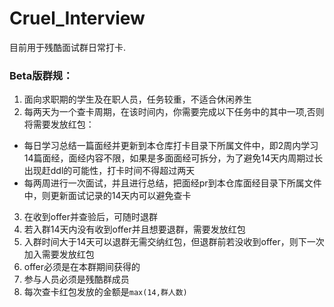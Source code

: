 # Cruel_Interview
目前用于残酷面试群日常打卡.

### Beta版群规：
1. 面向求职期的学生及在职人员，任务较重，不适合休闲养生
2. 每两天为一个查卡周期，在该时间内，你需要完成以下任务中的其中一项,否则将需要发放红包：
  - 每日学习总结一篇面经并更新到本仓库打卡目录下所属文件中，即2周内学习14篇面经，面经内容不限，如果是多面面经可拆分，为了避免14天内周期过长出现赶ddl的可能性，打卡时间不得超过两天
  - 每两周进行一次面试，并且进行总结，把面经pr到本仓库面经目录下所属文件中，则更新面试记录的14天内可以避免查卡
3. 在收到offer并查验后，可随时退群
4. 若入群14天内没有收到offer并且想要退群，需要发放红包
5. 入群时间大于14天可以退群无需交纳红包，但退群前若没收到offer，则下一次加入需要发放红包
6. offer必须是在本群期间获得的
7. 参与人员必须是残酷群成员
8. 每次查卡红包发放的金额是`max(14,群人数)`

